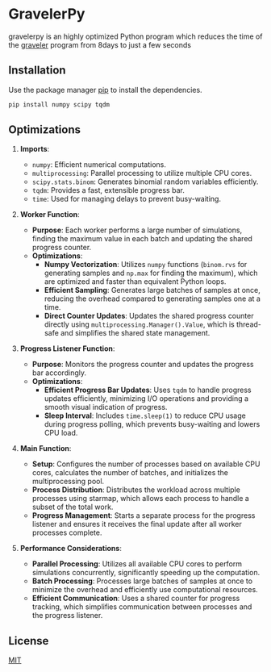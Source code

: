 # GravelerPy

gravelerpy is an highly optimized Python program which reduces the time of the [graveler](https://github.com/arhourigan/graveler/blob/main/graveler.py) program from 8days to just a few seconds  

## Installation

Use the package manager [pip](https://pip.pypa.io/en/stable/) to install the dependencies.

```bash
pip install numpy scipy tqdm
```

## Optimizations
1. **Imports**:
    - `numpy`: Efficient numerical computations.
    - `multiprocessing`: Parallel processing to utilize multiple CPU cores.
    - `scipy.stats.binom`: Generates binomial random variables efficiently.
    - `tqdm`: Provides a fast, extensible progress bar.
    - `time`: Used for managing delays to prevent busy-waiting.
2. **Worker Function**:

   - **Purpose**: Each worker performs a large number of simulations, finding the maximum value in each batch and updating the shared progress counter.
   - **Optimizations**:
     - **Numpy Vectorization**: Utilizes `numpy` functions (`binom.rvs` for generating samples and `np.max` for finding the maximum), which are optimized and faster than equivalent Python loops.
     - **Efficient Sampling**: Generates large batches of samples at once, reducing the overhead compared to generating samples one at a time.
     - **Direct Counter Updates**: Updates the shared progress counter directly using `multiprocessing.Manager().Value`, which is thread-safe and simplifies the shared state management.
3. **Progress Listener Function**:
   - **Purpose**: Monitors the progress counter and updates the progress bar accordingly.
   - **Optimizations**:
     - **Efficient Progress Bar Updates**: Uses `tqdm` to handle progress updates efficiently, minimizing I/O operations and providing a smooth visual indication of progress.
     - **Sleep Interval**: Includes `time.sleep(1)` to reduce CPU usage during progress polling, which prevents busy-waiting and lowers CPU load.
4. **Main Function**:
   - **Setup**: Configures the number of processes based on available CPU cores, calculates the number of batches, and initializes the multiprocessing pool.
   - **Process Distribution**: Distributes the workload across multiple processes using starmap, which allows each process to handle a subset of the total work.
   - **Progress Management**: Starts a separate process for the progress listener and ensures it receives the final update after all worker processes complete.

5. **Performance Considerations**:
   - **Parallel Processing**: Utilizes all available CPU cores to perform simulations concurrently, significantly speeding up the computation.
   - **Batch Processing**: Processes large batches of samples at once to minimize the overhead and efficiently use computational resources.
   - **Efficient Communication**: Uses a shared counter for progress tracking, which simplifies communication between processes and the progress listener.


## License

[MIT](https://choosealicense.com/licenses/mit/)